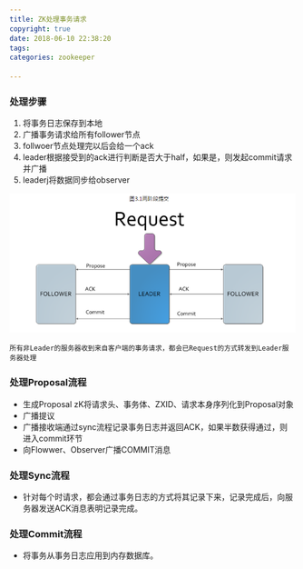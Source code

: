 ```yaml
---
title: ZK处理事务请求
copyright: true
date: 2018-06-10 22:38:20
tags:
categories: zookeeper

---
```


### 处理步骤

1. 将事务日志保存到本地
2. 广播事务请求给所有follower节点
3. follwoer节点处理完以后会给一个ack
4. leader根据接受到的ack进行判断是否大于half，如果是，则发起commit请求并广播
5. leaderj将数据同步给observer

<!-- more -->

![](image/464291-20170707145934487-792374654.png)

```properties
所有非Leader的服务器收到来自客户端的事务请求，都会已Request的方式转发到Leader服务器处理
```

### 处理Proposal流程

* 生成Proposal  zK将请求头、事务体、ZXID、请求本身序列化到Proposal对象
*  广播提议
* 广播接收端通过sync流程记录事务日志并返回ACK，如果半数获得通过，则进入commit环节
* 向Flowwer、Observer广播COMMIT消息

### 处理Sync流程

*  针对每个时请求，都会通过事务日志的方式将其记录下来，记录完成后，向服务器发送ACK消息表明记录完成。

### 处理Commit流程

* 将事务从事务日志应用到内存数据库。